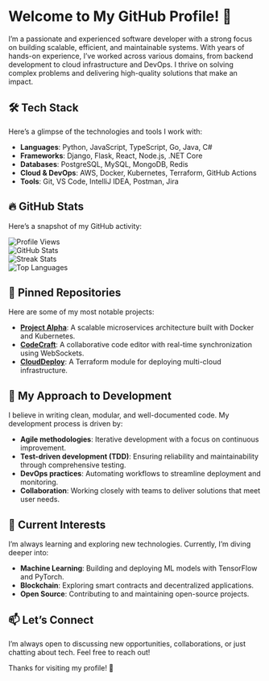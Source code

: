 # Welcome to My GitHub Profile! 👋  

I’m a passionate and experienced software developer with a strong focus on building scalable, efficient, and maintainable systems. With years of hands-on experience, I’ve worked across various domains, from backend development to cloud infrastructure and DevOps. I thrive on solving complex problems and delivering high-quality solutions that make an impact.  

## 🛠️ Tech Stack  
Here’s a glimpse of the technologies and tools I work with:  
- **Languages**: Python, JavaScript, TypeScript, Go, Java, C#  
- **Frameworks**: Django, Flask, React, Node.js, .NET Core  
- **Databases**: PostgreSQL, MySQL, MongoDB, Redis  
- **Cloud & DevOps**: AWS, Docker, Kubernetes, Terraform, GitHub Actions  
- **Tools**: Git, VS Code, IntelliJ IDEA, Postman, Jira  

## 🔥 GitHub Stats  
Here’s a snapshot of my GitHub activity:  

![Profile Views](https://komarev.com/ghpvc/?username=jakobolaf663&color=blue&style=flat-square)  
![GitHub Stats](https://github-readme-stats.vercel.app/api?username=jakobolaf663&show_icons=true&theme=radical)  
![Streak Stats](https://github-readme-streak-stats.herokuapp.com/?user=jakobolaf663&theme=radical)  
![Top Languages](https://github-readme-stats.vercel.app/api/top-langs/?username=jakobolaf663&layout=compact&theme=radical)  

## 📌 Pinned Repositories  
Here are some of my most notable projects:  
- **[Project Alpha](https://github.com/jakobolaf663/project-alpha)**: A scalable microservices architecture built with Docker and Kubernetes.  
- **[CodeCraft](https://github.com/jakobolaf663/codecraft)**: A collaborative code editor with real-time synchronization using WebSockets.  
- **[CloudDeploy](https://github.com/jakobolaf663/clouddeploy)**: A Terraform module for deploying multi-cloud infrastructure.  

## 🧠 My Approach to Development  
I believe in writing clean, modular, and well-documented code. My development process is driven by:  
- **Agile methodologies**: Iterative development with a focus on continuous improvement.  
- **Test-driven development (TDD)**: Ensuring reliability and maintainability through comprehensive testing.  
- **DevOps practices**: Automating workflows to streamline deployment and monitoring.  
- **Collaboration**: Working closely with teams to deliver solutions that meet user needs.  

## 🌱 Current Interests  
I’m always learning and exploring new technologies. Currently, I’m diving deeper into:  
- **Machine Learning**: Building and deploying ML models with TensorFlow and PyTorch.  
- **Blockchain**: Exploring smart contracts and decentralized applications.  
- **Open Source**: Contributing to and maintaining open-source projects.  

## 📫 Let’s Connect  
I’m always open to discussing new opportunities, collaborations, or just chatting about tech. Feel free to reach out!  

Thanks for visiting my profile! 🚀
